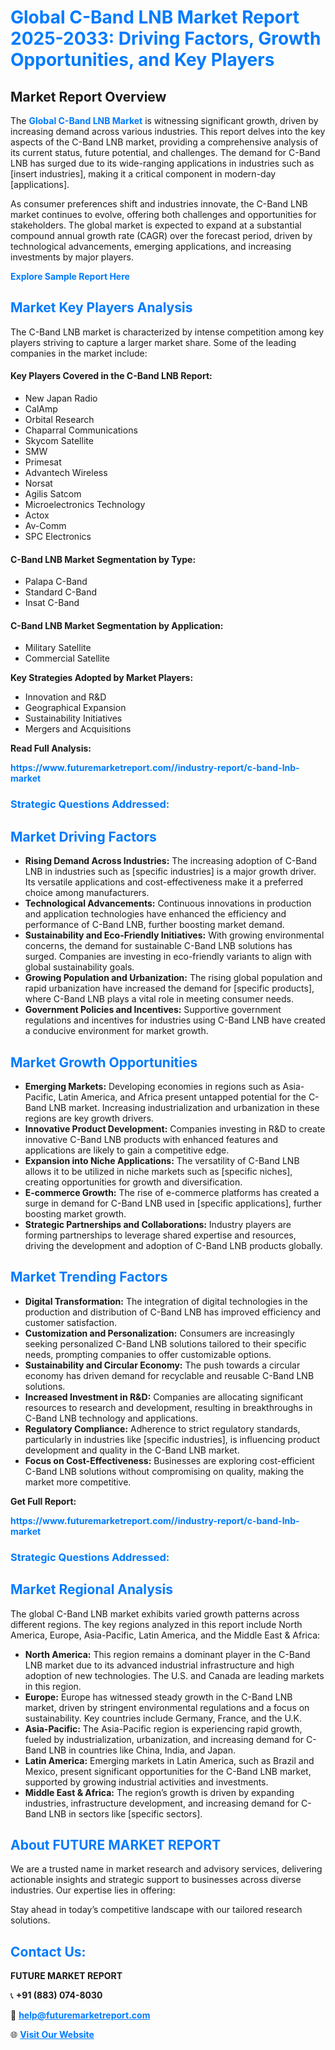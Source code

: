 <h1 style="color: #007BFF;">Global C-Band LNB Market Report 2025-2033: Driving Factors, Growth Opportunities, and Key Players</h1>

<section id="overview">
<h2>Market Report Overview</h2>
<p>The <a href="https://www.futuremarketreport.com//industry-report/c-band-lnb-market" style="color: #007BFF; text-decoration: none;"><strong>Global C-Band LNB Market</strong></a> is witnessing significant growth, driven by increasing demand across various industries. This report delves into the key aspects of the C-Band LNB market, providing a comprehensive analysis of its current status, future potential, and challenges. The demand for C-Band LNB has surged due to its wide-ranging applications in industries such as [insert industries], making it a critical component in modern-day [applications].</p>
<p>As consumer preferences shift and industries innovate, the C-Band LNB market continues to evolve, offering both challenges and opportunities for stakeholders. The global market is expected to expand at a substantial compound annual growth rate (CAGR) over the forecast period, driven by technological advancements, emerging applications, and increasing investments by major players.</p>
</section>

<section id="overview">
<p><a href="https://www.futuremarketreport.com//request-sample/reportId=81525" style="color: #007BFF; text-decoration: none;"><strong>Explore Sample Report Here</strong></a></p>
</section>

<section id="key-players">
<h2 style="color: #007BFF;">Market Key Players Analysis</h2>
<p>The C-Band LNB market is characterized by intense competition among key players striving to capture a larger market share. Some of the leading companies in the market include:</p>
<h4>Key Players Covered in the C-Band LNB Report:</h4>
<ul><li>New Japan Radio</li><li>CalAmp</li><li>Orbital Research</li><li>Chaparral Communications</li><li>Skycom Satellite</li><li>SMW</li><li>Primesat</li><li>Advantech Wireless</li><li>Norsat</li><li>Agilis Satcom</li><li>Microelectronics Technology</li><li>Actox</li><li>Av-Comm</li><li>SPC Electronics</li></ul>
<h4>C-Band LNB Market Segmentation by Type:</h4>
<ul><li>Palapa C-Band</li><li>Standard C-Band</li><li>Insat C-Band</li></ul>

<h4>C-Band LNB Market Segmentation by Application:</h4>
<ul><li>Military Satellite</li><li>Commercial Satellite</li></ul>
<p><strong>Key Strategies Adopted by Market Players:</strong></p>
<ul>
<li>Innovation and R&D</li>
<li>Geographical Expansion</li>
<li>Sustainability Initiatives</li>
<li>Mergers and Acquisitions</li>
</ul>
</section>

<section>
<p><strong>Read Full Analysis: </strong></p><a href="https://www.futuremarketreport.com//industry-report/c-band-lnb-market" style="color: #007BFF; text-decoration: none;"><strong>https://www.futuremarketreport.com//industry-report/c-band-lnb-market</strong></a>
<h3 style="color: #007BFF;">Strategic Questions Addressed:</h3>
</section>

<section id="driving-factors">
<h2 style="color: #007BFF;">Market Driving Factors</h2>
<ul>
<li><strong>Rising Demand Across Industries:</strong> The increasing adoption of C-Band LNB in industries such as [specific industries] is a major growth driver. Its versatile applications and cost-effectiveness make it a preferred choice among manufacturers.</li>
<li><strong>Technological Advancements:</strong> Continuous innovations in production and application technologies have enhanced the efficiency and performance of C-Band LNB, further boosting market demand.</li>
<li><strong>Sustainability and Eco-Friendly Initiatives:</strong> With growing environmental concerns, the demand for sustainable C-Band LNB solutions has surged. Companies are investing in eco-friendly variants to align with global sustainability goals.</li>
<li><strong>Growing Population and Urbanization:</strong> The rising global population and rapid urbanization have increased the demand for [specific products], where C-Band LNB plays a vital role in meeting consumer needs.</li>
<li><strong>Government Policies and Incentives:</strong> Supportive government regulations and incentives for industries using C-Band LNB have created a conducive environment for market growth.</li>
</ul>
</section>

<section id="growth-opportunities">
<h2 style="color: #007BFF;">Market Growth Opportunities</h2>
<ul>
<li><strong>Emerging Markets:</strong> Developing economies in regions such as Asia-Pacific, Latin America, and Africa present untapped potential for the C-Band LNB market. Increasing industrialization and urbanization in these regions are key growth drivers.</li>
<li><strong>Innovative Product Development:</strong> Companies investing in R&D to create innovative C-Band LNB products with enhanced features and applications are likely to gain a competitive edge.</li>
<li><strong>Expansion into Niche Applications:</strong> The versatility of C-Band LNB allows it to be utilized in niche markets such as [specific niches], creating opportunities for growth and diversification.</li>
<li><strong>E-commerce Growth:</strong> The rise of e-commerce platforms has created a surge in demand for C-Band LNB used in [specific applications], further boosting market growth.</li>
<li><strong>Strategic Partnerships and Collaborations:</strong> Industry players are forming partnerships to leverage shared expertise and resources, driving the development and adoption of C-Band LNB products globally.</li>
</ul>
</section>

<section id="trending-factors">
<h2 style="color: #007BFF;">Market Trending Factors</h2>
<ul>
<li><strong>Digital Transformation:</strong> The integration of digital technologies in the production and distribution of C-Band LNB has improved efficiency and customer satisfaction.</li>
<li><strong>Customization and Personalization:</strong> Consumers are increasingly seeking personalized C-Band LNB solutions tailored to their specific needs, prompting companies to offer customizable options.</li>
<li><strong>Sustainability and Circular Economy:</strong> The push towards a circular economy has driven demand for recyclable and reusable C-Band LNB solutions.</li>
<li><strong>Increased Investment in R&D:</strong> Companies are allocating significant resources to research and development, resulting in breakthroughs in C-Band LNB technology and applications.</li>
<li><strong>Regulatory Compliance:</strong> Adherence to strict regulatory standards, particularly in industries like [specific industries], is influencing product development and quality in the C-Band LNB market.</li>
<li><strong>Focus on Cost-Effectiveness:</strong> Businesses are exploring cost-efficient C-Band LNB solutions without compromising on quality, making the market more competitive.</li>
</ul>
</section>

<section>
<p><strong>Get Full Report: </strong></p><a href="https://www.futuremarketreport.com//industry-report/c-band-lnb-market" style="color: #007BFF; text-decoration: none;"><strong>https://www.futuremarketreport.com//industry-report/c-band-lnb-market</strong></a>
<h3 style="color: #007BFF;">Strategic Questions Addressed:</h3>
</section>


<section id="regional-analysis">
<h2 style="color: #007BFF;">Market Regional Analysis</h2>
<p>The global C-Band LNB market exhibits varied growth patterns across different regions. The key regions analyzed in this report include North America, Europe, Asia-Pacific, Latin America, and the Middle East & Africa:</p>
<ul>
<li><strong>North America:</strong> This region remains a dominant player in the C-Band LNB market due to its advanced industrial infrastructure and high adoption of new technologies. The U.S. and Canada are leading markets in this region.</li>
<li><strong>Europe:</strong> Europe has witnessed steady growth in the C-Band LNB market, driven by stringent environmental regulations and a focus on sustainability. Key countries include Germany, France, and the U.K.</li>
<li><strong>Asia-Pacific:</strong> The Asia-Pacific region is experiencing rapid growth, fueled by industrialization, urbanization, and increasing demand for C-Band LNB in countries like China, India, and Japan.</li>
<li><strong>Latin America:</strong> Emerging markets in Latin America, such as Brazil and Mexico, present significant opportunities for the C-Band LNB market, supported by growing industrial activities and investments.</li>
<li><strong>Middle East & Africa:</strong> The region’s growth is driven by expanding industries, infrastructure development, and increasing demand for C-Band LNB in sectors like [specific sectors].</li>
</ul>
</section>

<footer>
<h2 style="color: #007BFF;">About FUTURE MARKET REPORT</h2>
<p>We are a trusted name in market research and advisory services, delivering actionable insights and strategic support to businesses across diverse industries. Our expertise lies in offering:</p>

<p>Stay ahead in today’s competitive landscape with our tailored research solutions.</p>

<h2 style="color: #007BFF;">Contact Us:</h2>
<p><strong>FUTURE MARKET REPORT</strong></p>
<p>📞 <strong>+91 (883) 074-8030</strong></p>
<p>📧 <strong><a href="mailto:help@futuremarketreport.com" style="color: #007BFF;">help@futuremarketreport.com</a></strong></p>
<p>🌐 <strong><a href="https://www.futuremarketreport.com/" style="color: #007BFF;">Visit Our Website</a></strong></p>
</footer>